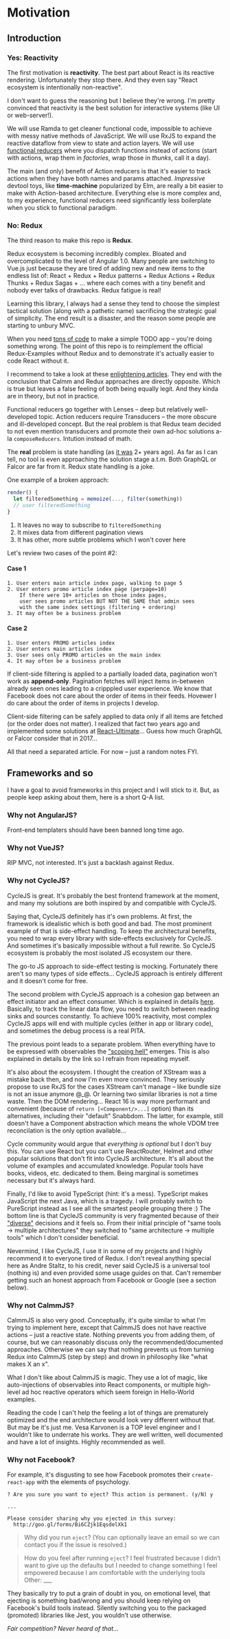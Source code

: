 # Motivation

## Introduction

### Yes: Reactivity

The first motivation is **reactivity**. The best part about React is its reactive rendering.
Unfortunately they stop there. And they even say "React ecosystem is intentionally non-reactive".

I don't want to guess the reasoning but I believe they're wrong. I'm pretty convinced that
reactivity is the best solution for interactive systems (like UI or web-server!).

We will use Ramda to get cleaner functional code, impossible to achieve with messy native methods of JavaScript.
We will use RxJS to expand the reactive dataflow from view to state and action layers.
We will use [functional reducers](https://github.com/ivan-kleshnin/reactive-states) where you dispatch
functions instead of actions (start with actions, wrap them in *factories*, wrap those in *thunks*,
call it a day).

The main (and only) benefit of Action reducers is that it's easier to track actions when they have
both names and params attached. *Impressive* devtool toys, like **time-machine** popularized by Elm,
are really a bit easier to make with Action-based architecture. Everything else is more complex and,
to my experience, functional reducers need significantly less boilerplate when you stick to functional
paradigm.

### No: Redux

The third reason to make this repo is **Redux**.

Redux ecosystem is becoming incredibly complex. Bloated and overcomplicated to the level of Angular 1.0.
Many people are switching to Vue.js just because they are tired of adding new and new items to the
endless list of: React + Redux + Redux patterns + Redux Actions + Redux Thunks + Redux Sagas + ...
where each comes with a tiny benefit and nobody ever talks of drawbacks. Redux fatigue is real!

Learning this library, I always had a sense they tend to choose the simplest tactical solution
(along with a pathetic name) sacrificing the strategic goal of simplicity. The end result is a disaster,
and the reason some people are starting to unbury MVC.

When you need [tons of code](https://github.com/reactjs/redux/tree/master/examples/todomvc/src)
to make a simple TODO app – you're doing something wrong. The point of this repo is to reimplement
the official Redux-Examples without Redux and to demonstrate it's actually easier to code React without it.

I recommend to take a look at these [enlightening articles](https://github.com/calmm-js/documentation).
They end with the conclusion that Calmm and Redux approaches are directly opposite. Which is true but
leaves a false feeling of both being equally legit. And they kinda are in theory, but not in practice.

Functional reducers go together with Lenses – deep but relatively well-developed topic. Action reducers
require Transducers – the more obscure and ill-developed concept. But the real problem is that Redux
team decided to not even mention transducers and promote their own ad-hoc solutions a-la `composeReducers`.
Intution instead of math.

The **real** problem is state handling (as [it was](https://github.com/Yomguithereal/baobab/issues/240) 2+ years ago).
As far as I can tell, no tool is even approaching the solution stage a.t.m. Both GraphQL or Falcor are far
from it. Redux state handling is a joke.

One example of a broken approach:

```js
render() {
  let filteredSomething = memoize(..., filter(something))
  // user filteredSomething
}
```

1. It leaves no way to subscribe to `filteredSomething`
2. It mixes data from different pagination views
3. It has other, more subtle problems which I won't cover here

Let's review two cases of the point #2:

#### Case 1

```
1. User enters main article index page, walking to page 5
2. User enters promo article index page (perpage=10)
    If there were 10+ articles on those index pages,
    user sees promo articles BUT NOT THE SAME that admin sees
    with the same index settings (filtering + ordering)
3. It may often be a business problem
```

#### Case 2

```
1. User enters PROMO articles index
2. User enters main articles index
3. User sees only PROMO articles on the main index
4. It may often be a business problem
```

If client-side filtering is applied to a partially loaded data, pagination won't work as **append-only**.
Pagination fetches will inject items in-between already seen ones leading to a cripppled user experience.
We know that Facebook does not care about the order of items in their feeds. Hovewer I do care about
the order of items in projects I develop.

Client-side filtering can be safely applied to data only if all items are fetched (or the order does not matter).
I realized that fact two years ago and implemented some solutions at [React-Ultimate](https://github.com/Paqmind/react-ultimate)...
Guess how much GraphQL or Falcor consider that in 2017...

All that need a separated article. For now – just a random notes FYI.

## Frameworks and so

I have a goal to avoid frameworks in this project and I will stick to it. But, as people keep asking
about them, here is a short Q-A list.

### Why not AngularJS?

Front-end templaters should have been banned long time ago.

### Why not VueJS?

RIP MVC, not interested. It's just a backlash against Redux.

### Why not CycleJS?

CycleJS is great. It's probably the best frontend framework at the moment, and many my solutions are
both inspired by and compatible with CycleJS.

Saying that, CycleJS definitely has it's own problems. At first, the framework is idealistic which
is both good and bad. The most prominent example of that is side-effect handling.
To keep the architectural benefits, you need to wrap every library with side-effects exclusively for
CycleJS. And sometimes it's basically impossible without a full rewrite. So CycleJS ecosystem is
probably the most isolated JS ecosystem our there.

The go-to JS approach to side-effect testing is mocking. Fortunately there aren't so many
types of side effects... CycleJS approach is entirely different and it doesn't come for free.

The second problem with CycleJS approach is a cohesion gap between an effect initiator and an effect
consumer. Which is explained in details [here](http://www.christianalfoni.com/articles/2016_09_11_The-case-for-function-tree).
Basically, to track the linear data flow, you need to switch between reading sinks and sources constantly.
To achieve 100% reactivity, most complex CycleJS apps will end with multiple cycles (either in app
or library code), and sometimes the debug process is a real PITA.

The previous point leads to a separate problem. When everything have to be expressed with observables
the ["scoping hell"](http://paqmind.com/blog/async-patterns-and-scoping/) emerges. This is also
explained in details by the link so I refrain from repeating myself.

It's also about the ecosystem. I thought the creation of XStream was a mistake back then, and now I'm
even more convinced. They seriously propose to use RxJS for the cases XStream can't manage – like bundle
size is not an issue anymore @_@. Or learning two similar libraries is not a time waste. Then the
DOM rendering... React 16 is way more performant and convenient (because of `return [<Component/>...]`
option) than its alternatives, including their "default" Snabbdom. The latter, for example, still
doesn't have a Component abstraction which means the whole VDOM tree reconcilation is the only option
available...

Cycle community would argue that *everything is optional* but I don't buy this. You can use React
but you can't use ReactRouter, Helmet and other popular solutions that don't fit into CycleJS architecture.
It's all about the volume of examples and accumulated knowledge. Popular tools have books, videos,
etc. dedicated to them. Being marginal is sometimes necessary but it's always hard.

Finally, I'd like to avoid TypeScript (hint: it's a mess). TypeScript makes JavaScript the next Java,
which is a tragedy. I will probably switch to PureScript instead as I see all the smartest people
grouping there :) The bottom line is that CycleJS community is very fragmented because of their
["diverse"](https://github.com/cyclejs/cyclejs/issues/196) decisions and it feels so. From their
initial principle of "same tools -> multiple architectures" they switched to "same architecture -> multiple tools"
which I don't consider beneficial.

Nevermind, I like CycleJS, I use it in some of my projects and I highly recommend it to everyone tired of Redux.
I don't reveal anything special here as Andre Staltz, to his credit, never said CycleJS is a universal
tool (nothing is) and even provided some usage guides on that. Can't remember getting such an honest
approach from Facebook or Google (see a section below).

### Why not CalmmJS?

CalmmJS is also very good. Conceptually, it's quite similar to what I'm trying to implement here, except
that CalmmJS does not have reactive actions – just a reactive state. Nothing prevents you from adding
them, of course, but we can reasonably discuss only the recommended/documented approaches. Otherwise we
can say that nothing prevents us from turning Redux into CalmmJS (step by step) and drown in philosophy
like "what makes X an x".

What I don't like about CalmmJS is magic. They use a lot of magic, like auto-injections of observables
into React components, or multiple high-level ad hoc reactive operators which seem foreign in Hello-World
examples.

Reading the code I can't help the feeling a lot of things are prematurely optimized and the end
architecture would look very different without that. But may be it's just me. Vesa Karvonen is a TOP
level engineer and I wouldn't like to underrate his works. They are well written, well documented and
have a lot of insights. Highly recommended as well.

### Why not Facebook?

For example, it's disgusting to see how Facebook promotes their `create-react-app` with the elements
of psychology.

```
? Are you sure you want to eject? This action is permanent. (y/N) y

...

Please consider sharing why you ejected in this survey:
  http://goo.gl/forms/Bi6CZjk1EqsdelXk1
```

> Why did you run `eject`? (You can optionally leave an email so we can contact you if the issue is resolved.)

> How do you feel after running `eject`?
I feel frustrated because I didn’t want to give up the defaults but I needed to change something
I feel empowered because I am comfortable with the underlying tools
Other: ___

They basically try to put a grain of doubt in you, on emotional level, that ejecting is something
bad/wrong and you should keep relying on Facebook's build tools instead. Silently switching you to
the packaged (promoted) libraries like Jest, you wouldn't use otherwise.

*Fair competition? Never heard of that...*
